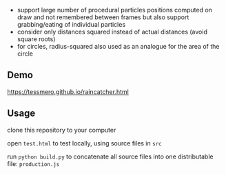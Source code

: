 

- support large number of procedural particles
    positions computed on draw and not remembered between frames
    but also support grabbing/eating of individual particles
- consider only distances squared instead of actual distances (avoid square roots)
- for circles, radius-squared also used as an analogue for the area of the circle
    
    
    

## Demo

https://tessmero.github.io/raincatcher.html

## Usage

clone this repository to your computer

open `test.html` to test locally, using source files in `src`

run `python build.py` to concatenate all source files into one distributable file: `production.js`

